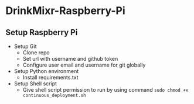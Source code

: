 # DrinkMixr-Raspberry-Pi

## Setup Raspberry Pi
- Setup Git
  - Clone repo
  - Set url with username and github token
  - Configure user email and username for git globally
- Setup Python environment
  - Install requirements.txt
- Setup Shell script
  - Give shell script permission to run by using command `sudo chmod +x continuous_deployment.sh`

